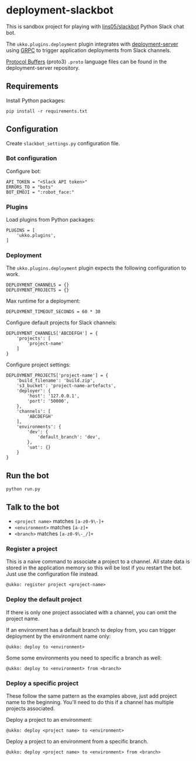 # deployment-slackbot

This is sandbox project for playing with [lins05/slackbot](https://github.com/lins05/slackbot) Python Slack chat bot.

The `ukko.plugins.deployment` plugin integrates with [deployment-server](https://github.com/markosamuli/deployment-server) using [GRPC](http://www.grpc.io/) to trigger
application deployments from Slack channels.

[Protocol Buffers](https://developers.google.com/protocol-buffers/docs/overview) (proto3) `.proto` language files can be found in the deployment-server repository.

## Requirements

Install Python packages:

```
pip install -r requirements.txt
```

## Configuration

Create `slackbot_settings.py` configuration file.

### Bot configuration

Configure bot:

```
API_TOKEN = "<Slack API token>"
ERRORS_TO = "bots"
BOT_EMOJI = ":robot_face:"
```

### Plugins

Load plugins from Python packages:

```
PLUGINS = [
    'ukko.plugins',
]
```

### Deployment

The `ukko.plugins.deployment` plugin expects the following configuration to work.

```
DEPLOYMENT_CHANNELS = {}
DEPLOYMENT_PROJECTS = {}
```

Max runtime for a deployment:

```
DEPLOYMENT_TIMEOUT_SECONDS = 60 * 30
```

Configure default projects for Slack channels:

```
DEPLOYMENT_CHANNELS['ABCDEFGH'] = {
	'projects': [
		'project-name'
	]
}
```

Configure project settings:

```
DEPLOYMENT_PROJECTS['project-name'] = {
    'build_filename': 'build.zip',
    's3_bucket': 'project-name-artefacts',
    'deployer': {
        'host': '127.0.0.1',
        'port': '50000',
    },
    'channels': [
        'ABCDEFGH'
    ],
    'environments': {
        'dev': {
            'default_branch': 'dev',
        },
        'uat': {}
    }
}
```

## Run the bot

```
python run.py
```

## Talk to the bot

- `<project name>` matches `[a-z0-9\-]+`
- `<environment>` matches `[a-z]+`
- `<branch>` matches `[a-z0-9\-_/]+`

### Register a project

This is a naive command to associate a project to a channel. All state data is stored in the application memory
so this will be lost if you restart the bot. Just use the configuration file instead.

```
@ukko: register project <project-name>
```

### Deploy the default project

If there is only one project associated with a channel, you can omit the project name.

If an environment has a default branch to deploy from, you can trigger deployment by
the environment name only:

```
@ukko: deploy to <environment>
```

Some some environments you need to specific a branch as well:

```
@ukko: deploy to <environment> from <branch>
```

### Deploy a specific project

These follow the same pattern as the examples above, just add project name to the beginning. You'll need to do this if
a channel has multiple projects associated.

Deploy a project to an environment:

```
@ukko: deploy <project name> to <environment>
```

Deploy a project to an environment from a specific branch.

```
@ukko: deploy <project name> to <environment> from <branch>
```